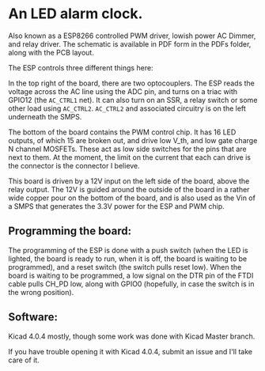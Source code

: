 # An LED alarm clock.  

Also known as a ESP8266 controlled PWM driver, lowish power AC Dimmer, and relay driver.  The schematic is available in PDF form in the PDFs folder, along with the PCB layout.

The ESP controls three different things here:

In the top right of the board, there are two optocouplers.  The ESP reads the voltage across the AC line using the ADC pin, and turns on a triac with GPIO12 (the `AC_CTRL1` net).  It can also turn on an SSR, a relay switch or some other load using `AC_CTRL2`.  `AC_CTRL2` and associated circuitry is on the left underneath the SMPS.

The bottom of the board contains the PWM control chip.  It has 16 LED outputs, of which 15 are broken out, and drive low V_th, and low gate charge N channel MOSFETs.  These act as low side switches for the pins that are next to them.  At the moment, the limit on the current that each can drive is the connector is the connector I believe.

This board is driven by a 12V input on the left side of the board, above the relay output.  The 12V is guided around the outside of the board in a rather wide copper pour on the bottom of the board, and is also used as the Vin of a SMPS that generates the 3.3V power for the ESP and PWM chip.

## Programming the board:

The programming of the ESP is done with a push switch (when the LED is lighted, the board is ready to run, when it is off, the board is waiting to be programmed), and a reset switch (the switch pulls reset low).  When the board is waiting to be programmed, a low signal on the DTR pin of the FTDI cable pulls CH_PD low, along with GPIO0 (hopefully, in case the switch is in the wrong position).

## Software:

Kicad 4.0.4 mostly, though some work was done with Kicad Master branch.

If you have trouble opening it with Kicad 4.0.4, submit an issue and I'll take care of it.
